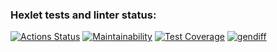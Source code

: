 ### Hexlet tests and linter status:
[![Actions Status](https://github.com/elk0ng/python-project-50/actions/workflows/hexlet-check.yml/badge.svg)](https://github.com/elk0ng/python-project-50/actions)
[![Maintainability](https://api.codeclimate.com/v1/badges/df66c0cbbeca7d822f23/maintainability)](https://codeclimate.com/github/hexlet-boilerplates/python-package/maintainability)
[![Test Coverage](https://api.codeclimate.com/v1/badges/df66c0cbbeca7d822f23/test_coverage)](https://codeclimate.com/github/hexlet-boilerplates/python-package/test_coverage)
[![gendiff](https://asciinema.org/a/qmtM4aNnJbat0uwSigPzrASqn.svg)](https://asciinema.org/a/qmtM4aNnJbat0uwSigPzrASqn)